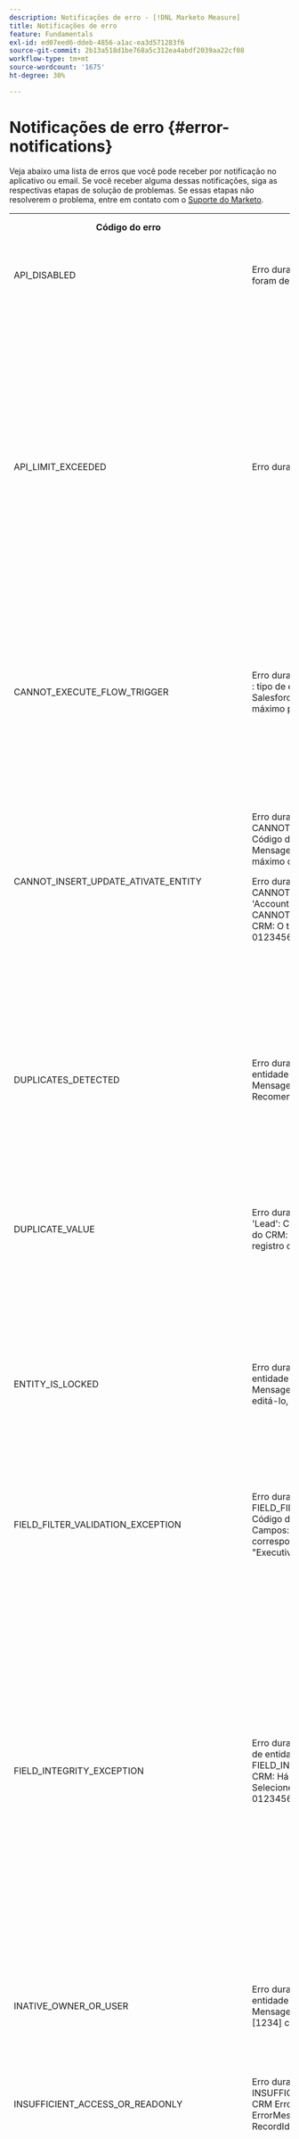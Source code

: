 ```yaml
---
description: Notificações de erro - [!DNL Marketo Measure]
title: Notificações de erro
feature: Fundamentals
exl-id: ed07eed6-ddeb-4856-a1ac-ea3d571283f6
source-git-commit: 2b13a518d1be768a5c312ea4abdf2039aa22cf08
workflow-type: tm+mt
source-wordcount: '1675'
ht-degree: 30%

---
```


# Notificações de erro {#error-notifications}

Veja abaixo uma lista de erros que você pode receber por notificação no aplicativo ou email. Se você receber alguma dessas notificações, siga as respectivas etapas de solução de problemas. Se essas etapas não resolverem o problema, entre em contato com o [Suporte do Marketo](https://nation.marketo.com/t5/support/ct-p/Support).

<table>
  <tbody>
    <tr>
      <th style="width:31%">Código do erro</th>
      <th style="width:23%">Exemplo de notificação</th>
      <th style="width:23%">Descrição</th>
      <th style="width:23%">Etapas da solução de problemas</th>
    </tr>
    <tr>
      <td>API_DISABLED</td>
      <td>Erro durante a Importação do CRM: API_DISABLED: as chamadas de API foram desabilitadas para este usuário</td>
      <td>A permissão da API foi desativada para o usuário do Marketo Measure.</td>
      <td>Consulte a seguinte documentação do Salesforce em <a href="https://help.salesforce.com/s/articleView?language=en_US&amp;id=sf.branded_apps_commun_api_permset.htm&amp;type=5">como habilitar o acesso à API</a>.</td>
    </tr>
    <tr>
      <td>API_LIMIT_EXCEEDED</td>
      <td>Erro durante a Exportação do CRM: PI_LIMIT_EXCEEDED</td>
      <td>O limite da API do CRM foi excedido (24 horas).</td>
      <td>Consulte a seguinte documentação do seu CRM para obter assistência no ajuste das alocações de crédito da API:</p>
          <ul>
            <li><a href="https://learn.microsoft.com/en-us/dynamics365/fin-ops-core/dev-itpro/data-entities/service-protection-monitoring">Dynamics</a>
            </li>
            <li><a href="https://developer.salesforce.com/docs/atlas.en-us.salesforce_app_limits_cheatsheet.meta/salesforce_app_limits_cheatsheet/salesforce_app_limits_platform_api.htm">Salesforce</a>
            </li>
          </ul>
          <p>Você também pode ajustar os créditos de CRM que o Marketo Measure usa seguindo as etapas abaixo:</p>
          <ul>
            <li>Navegue até <b>Configurações</b> &gt; <b>CRM</b> &gt; <b>Geral</b></li>
            <li>Atualizar o limite diário da API do CRM<br/>
              <ul>
                <li><b>Observação: o padrão é 100.000</b></li>
              </ul>
            </li>
          </ul>
          <p>
           <img src="assets/error-notifications-1.png">
          </p>
      </td>
    </tr>
    <tr>
      <td>CANNOT_EXECUTE_FLOW_TRIGGER</td>
      <td>Erro durante a exportação do Crm: CANNOT_EXECUTE_FLOW_TRIGGER : tipo de entidade "Contato" Forneça esses detalhes ao administrador do Salesforce.
Limite excedido Você ou sua organização excedeu o limite máximo para esse recurso. ID do erro: 123456</td>
      <td>O registro não pode ser salvo porque não atende a uma regra de fluxo de acionador configurada na organização do Salesforce.</td>
      <td>Revise os detalhes completos da mensagem de notificação e revise os acionadores de fluxo na organização do Salesforce.
Documentação do Salesforce sobre acionadores de fluxo <a href="https://admin.salesforce.com/blog/2023/what-is-a-record-triggered-flow#:~:text=A%20record%2Dtriggered%20flow%20allows,is%20created%20and%2For%20updated">pode ser encontrado aqui</a>.
      </td>
    </tr>
    <tr>
      <td>CANNOT_INSERT_UPDATE_ATIVATE_ENTITY</td>
      <td>Erro durante a Exportação do Crm: CANNOT_INSERT_UPDATE_ATIVATE_ENTITY : Tipo de entidade 'Lead': Código de Erro do CRM: CANNOT_INSERT_UPDATE_ATIVATE_ENTITY, Mensagem de Erro do CRM: System.LimitException: Limite de tempo máximo de CPU excedido, RecordId: 0123456
      <p>
      Erro durante a Exportação do Crm: CANNOT_INSERT_UPDATE_ATIVATE_ENTITY : Tipo de entidade 'Account': Código de Erro do CRM: CANNOT_INSERT_UPDATE_ATIVATE_ENTITY, Mensagem de Erro do CRM: O tipo de entidade não pode ser atualizado: Account, RecordId: 0123456</td>
      <td>Os acionadores estão impedindo a atualização ou inserção de um objeto.
      <p>
      OR
      <p>
      Permissões ausentes no objeto.</td>
      <td>Revise o código do acionador que causa falha na inserção/atualização. Consulte a documentação do Salesforce a seguir para obter mais detalhes sobre acionadores:
        <ul>
          <li><a href="https://help.salesforce.com/s/articleView?id=sf.code_manage_triggers.htm&amp;type=5">Acionadores apex</a>
          </li>
          <li><a href="https://admin.salesforce.com/blog/2023/what-is-a-record-triggered-flow#:~:text=A%20record%2Dtriggered%20flow%20allows,is%20created%20and%2For%20updated">Acionadores de fluxo</a>
          </li>
        </ul>
        <p>
        Forneça todas as permissões necessárias para o <a href="/help/configuration-and-setup/marketo-measure-and-salesforce/how-marketo-measure-and-salesforce-interact.md">usuário do Marketo Measure</a>.
      </td>
    </tr>
    <tr>
      <td>DUPLICATES_DETECTED</td>
      <td>Erro durante a Exportação do Crm: DUPLICATES_DETECTED : Tipo de entidade 'Contato': Código de Erro do CRM: DUPLICATES_DETECTED, Mensagem de Erro do CRM: Você está criando um registro duplicado. Recomendamos que você use um registro existente., RecordId: 0123456</td>
      <td>O registro que está sendo importado para a organização do Salesforce já existe.</td>
      <td>
        <ul>
          <li><a href="https://help.salesforce.com/s/articleView?id=000390009&amp;type=1">Desative a configuração "Regra duplicada"</a> para permitir duplicatas.
          </li>
          <li>Excluir o usuário dedicado do Marketo Measure de <a href="https://trailhead.salesforce.com/content/learn/modules/validation-rules/bypass-your-validation-rules">regras de validação personalizadas</a>.
          </li>
        </ul>
      </td>
    </tr>
    <tr>
      <td>DUPLICATE_VALUE</td>
      <td>Erro durante a Exportação do Crm: DUPLICATE_VALUE : Tipo de entidade 'Lead': Código de Erro do CRM: DUPLICATE_VALUE, Mensagem de Erro do CRM: valor duplicado encontrado: Email_Unique__c duplica o valor no registro com id: 123, RecordId: 456</td>
      <td>O campo que está sendo importado para a organização do Salesforce não permite valores duplicados.</td>
      <td>
        <ul>
          <li>Desmarque a opção <a href="https://help.salesforce.com/s/articleView?id=000390009&amp;type=1">"Caixa de seleção exclusiva"</a> no Salesforce.
          </li>
          <li>Excluir o usuário dedicado do Marketo Measure de <a href="https://trailhead.salesforce.com/content/learn/modules/validation-rules/bypass-your-validation-rules">regras de validação personalizadas</a>.
          </li>
        </ul>
      </td>
    </tr>
    <tr>
      <td>ENTITY_IS_LOCKED</td>
      <td>Erro durante a Exportação do Crm: ENTITY_IS_LOCKED : Tipo de entidade 'Account': Código de Erro do CRM: ENTITY_IS_LOCKED, Mensagem de Erro do CRM: Este registro está bloqueado. Se precisar editá-lo, entre em contato com o administrador., RecordId: 0123456</td>
      <td>Quando um registro está em um processo de aprovação e um usuário que não é o aprovador atual ou o administrador do sistema tenta editar o registro.</td>
      <td>
        <ul>
          <li>Resolva o processo de aprovação pendente desse registro na organização do Salesforce.</li>
          <li>Excluir o usuário dedicado do Marketo Measure de <a href="https://trailhead.salesforce.com/content/learn/modules/validation-rules/bypass-your-validation-rules">regras de validação personalizadas</a>.
          </li>
        </ul>
      </td>
    </tr>
    <tr>
      <td>FIELD_FILTER_VALIDATION_EXCEPTION</td>
      <td>Erro durante a Exportação do Crm: FIELD_FILTER_VALIDATION_EXCEPTION : Tipo de entidade 'Lead': Código de Erro do CRM: FIELD_FILTER_VALIDATION_EXCEPTION, Campos: User_C, Mensagem de Erro do CRM: O valor não existe ou não corresponde aos critérios de filtro. Selecione um usuário com a função "Executivo de contas, Vendas internas"; RecordId: 0123456</td>
      <td>O registro modificado não satisfaz mais aos filtros de pesquisa definidos no objeto.</td>
      <td>Verifique se há filtros no objeto que o Marketo Measure está tentando modificar. Consulte <a href="https://help.salesforce.com/s/articleView?id=000384756&amp;type=1">este artigo do Salesforce</a> para saber como verificar se há filtros em um objeto.</td>
    </tr>
    <tr>
      <td>FIELD_INTEGRITY_EXCEPTION</td>
      <td>Erro durante a Exportação do Crm: FIELD_INTEGRITY_EXCEPTION : Tipo de entidade 'Lead': Código de Erro do CRM: FIELD_INTEGRITY_EXCEPTION, Campos: País, Mensagem de Erro do CRM: Há um problema com este país, mesmo que pareça correto. Selecione um país/território na lista de países válidos.: País, RecordId: 0123456</td>
      <td>O tipo esperado do registro não corresponde.</td>
      <td>O caso mais comum disso é não seguir os padrões de nomenclatura de Estado/País definidos na Organização do Salesforce, pois os campos Estado/País foram padronizados para aceitar apenas determinados valores da lista de separação. Para resolver esse problema, você pode:
        <ul>
          <li>Atualize o registro para seguir os valores aceitos da organização para esse campo. Entre em contato com o administrador do SFDC para obter a lista de valores aceitos.</li>
          <li><a href="https://help.salesforce.com/s/articleView?id=sf.admin_state_country_picklist_enable.htm&amp;type=5">Desative as listas de opções Estado/País</a>.
          </li>
        </ul>
      </td>
    </tr>
    <tr>
      <td>INATIVE_OWNER_OR_USER</td>
      <td>Erro durante a Exportação do Crm: INATIVE_OWNER_OR_USER : Tipo de entidade 'Contato': Código de Erro do CRM: INATIVE_OWNER_OR_USER, Mensagem de Erro do CRM: operação executada com o usuário inativo [1234] como proprietário do contato, RecordId: 0123456</td>
      <td>A Marketo Measure não tem a permissão "Atualizar registros com proprietários inativos".</td>
      <td>Conceda à Marketo Measure o "<a href="https://help.salesforce.com/s/articleView?id=000386699&amp;type=1">Atualizar registros com proprietários inativos</a>permissão ".</td>
    </tr>
    <tr>
      <td>INSUFFICIENT_ACCESS_OR_READONLY</td>
      <td>Erro durante a Exportação do Crm: INSUFFICIENT_ACCESS_OR_READONLY : Tipo de entidade 'Account': CRM ErrorCode: INSUFFICIENT_ACCESS_OR_READONLY, CRM ErrorMessage: direitos de acesso insuficientes na ID do objeto: [123], RecordId: 456</td>
      <td>O Marketo Measure não tem permissões em um objeto/campo ou o objeto é somente leitura.</td>
      <td>Consulte o seguinte <a href="/help/configuration-and-setup/marketo-measure-and-salesforce/how-marketo-measure-and-salesforce-interact.md">artigo Experience League</a> para obter orientação sobre as permissões exigidas pelo Marketo Measure.</td>
    </tr>
    <tr>
      <td>INVALID_ADOBE_ANALYTICS_CONFIGURATION</td>
      <td>Erro durante a exportação do Adobe Analytics: INVALID_ADOBE_ANALYTICS_CONFIGURATION : Erro: Upload não permitido. Confirme o esquema de fonte de dados antes de fazer upload. ID da Fonte de dados: 1234</td>
      <td>A integração do Adobe Analytics não está configurada corretamente.</td>
      <td>Consulte os seguintes artigos de ajuda para garantir a configuração correta:
        <ul>
          <li>
            <a href="/help/marketo-measure-and-adobe/marketo-measure-integrations-with-adobe-analytics.md">Integrações do Marketo Measure com o Adobe Analytics</a>
          </li>
          <li>
            <a href="https://experienceleague.adobe.com/docs/core-services/interface/services/customer-attributes/t-crs-usecase.html?lang=pt-BR">Crie uma fonte de atributos do cliente e faça o upload do arquivo de dados</a>
          </li>
        </ul>
      </td>
    </tr>
    <tr>
      <td>INVALID_CURRENCY_ISO_CODE</td>
      <td>Erro durante a importação do Anúncio: INVALID_CURRENCY_ISO_CODE: a moeda XXX não é compatível com o Marketo Measure.
      <p>
      Erro durante a importação do Anúncio: INVALID_CURRENCY_ISO_CODE : a moeda XXX na conta para 1234 não é compatível com o Marketo Measure.</td>
      <td>Uma moeda incompatível foi encontrada.</td>
      <td>No sistema de origem indicado na notificação (Ad, Crm, Marketo), garante-se que a moeda associada ao registro tenha uma moeda compatível e válida. As moedas compatíveis são derivadas dos padrões de moeda ISO.</td>
    </tr>
    <tr>
      <td>AUSENTE_BIZIBLE_CUSTOM_FIELDS_PERMISSIONS</td>
      <td>Erro durante a Exportação do Crm: MISSING_BIZIBLE_CUSTOM_FIELDS_PERMISSIONS : Tipo de entidade 'Campaign': CRM ErrorCode: INVALID_FIELD_FOR_INSERT_UPDATE, Campos: bizible2_UniqueId__c, Mensagem de Erro do CRM: Não é possível criar/atualizar campos: bizible2_UniqueId__c. Verifique as configurações de segurança deste campo e se ele é de leitura/gravação para seu perfil ou conjunto de permissões.</td>
      <td>O Marketo Measure não tem permissões em campos bizíveis.</td>
      <td>Exigimos permissões de leitura e gravação em todos os campos com o prefixo "bizible2__". Uma lista completa desses campos pode ser encontrada <a href="/help/configuration-and-setup/marketo-measure-and-salesforce/how-marketo-measure-and-salesforce-interact.md">neste artigo</a>.</td>
    </tr>
    <tr>
      <td>MISSING_CONVERTED_LEAD_PERMISSION</td>
      <td>Erro durante a exportação do CRM: MISSING_CONVERTED_LEAD_PERMISSION</td>
      <td>O Marketo Measure não tem a permissão Exibir/Editar leads convertidos</td>
      <td>Consulte o seguinte documento da Experience League para obter assistência com a ativação dessa permissão em seu CRM<br/>
          <a href="/help/marketo-measure-salesforce-reporting/additional-functionality/enabling-the-permission-to-edit-converted-leads.md">Ativação da permissão para Editar leads convertidos</a></td>
    </tr>
    <tr>
      <td>MISSING_FIELD_READ_PERMISSION</td>
      <td>Erro durante a Importação do CRM: MISSING_FIELD_READ_PERMISSION : Tipo de entidade “Evento”: INVALID_FIELD:<br/>
    SystemModstamp,IsDeleted,WhoId,bizible2__Bizible_Touchpoint_Date__c</td>
      <td>O Marketo Measure não tem permissões de leitura em um campo obrigatório.</td>
      <td>Consulte os seguintes artigos de ajuda para obter orientação sobre as permissões exigidas pelo Marketo Measure:
        <ul>
          <li><a href="/help/marketo-measure-and-dynamics/getting-started-with-marketo-measure-and-dynamics/marketo-measure-dynamics-schema.md">Dynamics</a>
          </li>
          <li><a href="/help/configuration-and-setup/marketo-measure-and-salesforce/how-marketo-measure-and-salesforce-interact.md">Salesforce</a>
          </li>
        </ul>
      </td>
    </tr>
    <tr>
      <td>MISSING_ISREPLICATEABLE_PERMISSION</td>
      <td>Erro durante a Importação do CRM: MISSING_ISREPLICATEABLE_PERMISSION : Falta a permissão IsReplicateable no Campaign</td>
      <td>Essa permissão é necessária em objetos do Salesforce para mantermos o Marketo Measure e o Salesforce sincronizados.</td>
      <td>Entre em contato com o suporte do Salesforce para obter assistência na configuração da permissão replicável em objetos.</td>
    </tr>
    <tr>
      <td>MISSING_OBJECT_READ_PERMISSION</td>
      <td>Erro durante a Importação do CRM: MISSING_OBJECT_READ_PERMISSION : Tipo de entidade Campaign': CRM ErrorCode: MISSING_PERMISSION</td>
      <td>O Marketo Measure não tem permissões de leitura para um objeto obrigatório.</td>
      <td rowspan="2">Consulte os seguintes artigos de ajuda para obter orientação sobre as permissões exigidas pelo Marketo Measure:
          <ul>
            <li><a href="/help/marketo-measure-and-dynamics/getting-started-with-marketo-measure-and-dynamics/marketo-measure-dynamics-schema.md">Dynamics</a>
            </li>
            <li><a href="/help/configuration-and-setup/marketo-measure-and-salesforce/how-marketo-measure-and-salesforce-interact.md">Salesforce</a>
            </li>
          </ul>
      </td>
    </tr>
    <tr>
      <td>MISSING_OBJECT_WRITE_PERMISSION</td>
      <td>Erro durante a exportação do CRM: MISSING_OBJECT_WRITE_PERMISSION : Tipo de entidade 'bizible2_Bizible_Attribution_Touchpoint': CRM ErrorCode: MISSING_PERMISSION</td>
      <td>O Marketo Measure não tem permissões de gravação em um objeto obrigatório.</td>
    </tr>
    <tr>
      <td>MISSING_RECORD_OBJECT_PERMISSIONS</td>
      <td>Erro durante a Exportação do Crm: MISSING_RECORD_OBJECT_PERMISSIONS : Tipo de entidade 'bizible2_Bizible_Touchpoint_c': Código de Erro do CRM: INSUFFICIENT_ACCESS_ON_CROSS_REFERENCE_ENTITY, Campos: Account, CRM ErrorMessage: direitos de acesso insuficientes na ID de referência cruzada: 0123456</td>
      <td>O Marketo Measure não tem permissões.</td>
      <td>Há vários motivos para esse erro que são específicos da organização do Salesforce. Abaixo estão algumas etapas comuns de solução de problemas que podem resolver o problema:
        <ul>
          <li>Revisar todas as permissões necessárias para cada <a href="/help/configuration-and-setup/marketo-measure-and-salesforce/how-marketo-measure-and-salesforce-interact.md">objeto e campo</a>.</li>
          <li>Excluir o usuário dedicado do Marketo Measure de <a href="https://trailhead.salesforce.com/content/learn/modules/validation-rules/bypass-your-validation-rules">regras de validação personalizadas</a>.</li>
          <li>Conceder a Marketo Measure "<a href="https://developer.salesforce.com/docs/atlas.en-us.securityImplGuide.meta/securityImplGuide/users_profiles_view_all_mod_all.htm">Modificar tudo</a>".</li>
        </ul>
      </td>
    </tr>
    <tr>
      <td>NULL_EMPTY_CURRENCY_ISO_CODE</td>
      <td>
        <p>
          Erro durante a Importação do CRM: NULL_EMPTY_CURRENCY_ISO_CODE: o código ISO da moeda está NULO ou Vazio quando MultiCurrency está habilitado para RecordId 1234
      </td>
      <td>A moeda deve estar em um código de moeda ISO compatível.</td>
      <td>No sistema de origem indicado na notificação (Ad, Crm, Marketo), garante-se que a moeda associada ao registro tenha uma moeda compatível e válida. As moedas compatíveis são derivadas dos padrões de moeda ISO.</td>
    </tr>
    <tr>
      <td>OPERATION_TOO_LARGE</td>
      <td>Erro durante a Importação do CRM: OPERATION_TOO_LARGE : É necessária a permissão “Exibir todos os dados” para consultar com sucesso atividades.</td>
      <td>As configurações do CRM não estão permitindo que o Marketo Measure consulte um conjunto de dados grande o suficiente</td>
      <td>Conceda permissões de “Exibir todos os dados” do Marketo Measure no objeto designado.
      <p>
      Mais informações sobre a permissão “Exibir todos os dados” <a href="https://developer.salesforce.com/docs/atlas.en-us.securityImplGuide.meta/securityImplGuide/users_profiles_view_all_mod_all.htm">podem ser encontradas aqui</a>.</td>
    </tr>
    <tr>
      <td>RECORD_NONCOMPLIANT_WITH_VALIDATION_RULES</td>
      <td>Erro durante a Exportação do Crm: RECORD_NONCOMPLIANT_WITH_VALIDATION_RULES : Tipo de entidade 'Lead': Código de Erro do CRM: FIELD_CUSTOM_VALIDATION_EXCEPTION, Campos: Lead_Status_Reason__c, Mensagem de Erro do CRM: Você deve selecionar o Motivo do Status do Cliente Potencial, RecordId: 0123456</td>
      <td>O registro que está sendo atualizado não atende a um conjunto de regras de validação na organização do Salesforce.</td>
      <td>Excluir o usuário dedicado do Marketo Measure de <a href="https://trailhead.salesforce.com/content/learn/modules/validation-rules/bypass-your-validation-rules">regras de validação personalizadas</a>.
      <p>
      Atualize seu <a href="https://help.salesforce.com/s/articleView?id=sf.fields_about_field_validation.htm&amp;type=5">regras de validação</a>.</td>
    </tr>
    <tr>
      <td>RESTRICT_PICKLIST_VALUES_ENABLED</td>
      <td>Erro durante a Exportação do Crm: RESTRICT_PICKLIST_VALUES_ENABLED : Tipo de entidade 'Campaign': CRM ErrorCode: INVALID_OR_NULL_FOR_RESTRICTED_PICKLIST, Campo(s): Areas_of_Interest_C, Mensagem de Erro do CRM: valor incorreto para o campo de lista de opções restrita: Desconhecido</td>
      <td>Quando 'Restringir a lista de opções aos valores definidos no conjunto de valores' estiver habilitado na configuração do campo da lista de opções ou o valor que está sendo inserido no campo não estiver disponível no tipo de registro do objeto.</td>
      <td>Desative a configuração restringir lista de opções na organização Salesforce.
          <p>
          Excluir o usuário dedicado do Marketo Measure de <a href="https://trailhead.salesforce.com/content/learn/modules/validation-rules/bypass-your-validation-rules">regras de validação personalizadas</a>.
      </td>
    </tr>
    <tr>
      <td>CAMPO_OBRIGATÓRIO_AUSENTE</td>
      <td>Erro durante a Exportação do Crm: MISSING_REQUIRED_FIELD : Tipo de entidade 'Lead': Código de Erro do CRM: REQUIRED_FIELD_MISSING, Campos: Product_Type_c, Mensagem de Erro do CRM: Campos obrigatórios ausentes: [Product_Type_c], RecordId: 0123456</td>
      <td>Quando uma regra de validação especifica campos obrigatórios em objetos.</td>
      <td>Excluir o usuário dedicado do Marketo Measure de <a href="https://trailhead.salesforce.com/content/learn/modules/validation-rules/bypass-your-validation-rules">regras de validação personalizadas</a>.
      </td>
    </tr>
    <tr>
      <td>EXCEÇÃO_DESCONHECIDA</td>
      <td>Erro durante a Exportação do Crm: UNKNOWN_EXCEPTION : Tipo de entidade 'Contato': Código de Erro do CRM: UNKNOWN_EXCEPTION, Mensagem de Erro do CRM: os usuários do portal não podem ter contas de parceiros, RecordId: 0123456</td>
      <td>Ocorreu uma exceção sem tratamento no Salesforce.</td>
      <td>Se o problema persistir, registre um caso no Salesforce e copie os valores numéricos na mensagem de erro.</td>
    </tr>
    <tr>
      <td>UNSUPPORTED_CRM_PACKAGE_VERSION</td>
      <td>Erro durante a Importação do Crm: UNSUPPORTED_CRM_PACKAGE_VERSION : atualize o pacote do crm</td>
      <td>Não há mais suporte para o pacote atual detectado.</td>
      <td>Atualize seu pacote para a versão mais recente:
        <ul>
          <li><a href="/help/configuration-and-setup/marketo-measure-and-salesforce/best-practices-for-marketo-measure-crm-package.md">Práticas recomendadas</a>
          </li>
          <li><a href="/help/marketo-measure-and-dynamics/getting-started-with-marketo-measure-and-dynamics/microsoft-dynamics-crm-installation-guide.md">Dynamics</a>
          </li>
          <li><a href="/help/configuration-and-setup/marketo-measure-and-salesforce/marketo-measure-salesforce-package-installation-and-set-up.md">Salesforce</a>
          </li>
        </ul>
      </td>
    </tr>
  </tbody>
</table>
